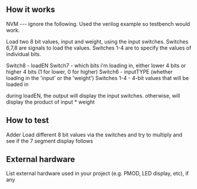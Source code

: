 <!---

This file is used to generate your project datasheet. Please fill in the information below and delete any unused
sections.

You can also include images in this folder and reference them in the markdown. Each image must be less than
512 kb in size, and the combined size of all images must be less than 1 MB.
-->

## How it works

NVM --- ignore the following. Used the verilog example so testbench would work.

Load two 8 bit values, input and weight, using the input switches. Switches 6,7,8 are signals to load the values.
Switches 1-4 are to specify the values of individual bits.

Switch8 - loadEN
Switch7 - which bits i'm loading in, either lower 4 bits or higher 4 bits (1 for lower, 0 for higher)
Switch6 - inputTYPE (whether loading in the 'input' or the 'weight')
Switches 1-4 - 4-bit values that will be loaded in

during loadEN, the output will display the input switches. otherwise, will display the product of input * weight
## How to test
Adder
Load different 8 bit values via the switches and try to multiply and see if the 7 segment display follows
## External hardware

List external hardware used in your project (e.g. PMOD, LED display, etc), if any
